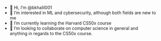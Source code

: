 - 👋 Hi, I’m @bkhalil001
- 👀 I’m interested in ML and cybersecurity, although both fields are new to me
- 🌱 I’m currently learning the Harvard CS50x course
- 💞️ I’m looking to collaborate on computer science in general and anything in regards to the CS50x course. 

<!---
bkhalil001/bkhalil001 is a ✨ special ✨ repository because its `README.md` (this file) appears on your GitHub profile.
You can click the Preview link to take a look at your changes.
--->
